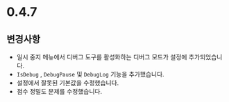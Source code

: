 # 0.4.7

## 변경사항

- 일시 중지 메뉴에서 디버그 도구를 활성화하는 디버그 모드가 설정에 추가되었습니다.
- `IsDebug` , `DebugPause` 및 `DebugLog` 기능을 추가했습니다.
- 설정에서 잘못된 기본값을 수정했습니다.
- 점수 정밀도 문제를 수정했습니다.
